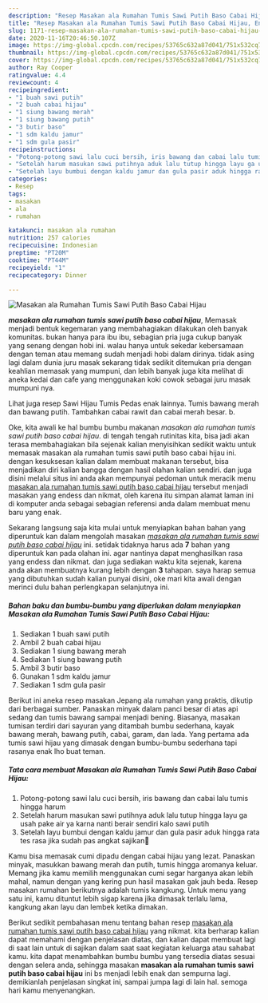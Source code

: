 ```yaml
---
description: "Resep Masakan ala Rumahan Tumis Sawi Putih Baso Cabai Hijau, Enak"
title: "Resep Masakan ala Rumahan Tumis Sawi Putih Baso Cabai Hijau, Enak"
slug: 1171-resep-masakan-ala-rumahan-tumis-sawi-putih-baso-cabai-hijau-enak
date: 2020-11-16T20:46:50.107Z
image: https://img-global.cpcdn.com/recipes/53765c632a87d041/751x532cq70/masakan-ala-rumahan-tumis-sawi-putih-baso-cabai-hijau-foto-resep-utama.jpg
thumbnail: https://img-global.cpcdn.com/recipes/53765c632a87d041/751x532cq70/masakan-ala-rumahan-tumis-sawi-putih-baso-cabai-hijau-foto-resep-utama.jpg
cover: https://img-global.cpcdn.com/recipes/53765c632a87d041/751x532cq70/masakan-ala-rumahan-tumis-sawi-putih-baso-cabai-hijau-foto-resep-utama.jpg
author: Ray Cooper
ratingvalue: 4.4
reviewcount: 4
recipeingredient:
- "1 buah sawi putih"
- "2 buah cabai hijau"
- "1 siung bawang merah"
- "1 siung bawang putih"
- "3 butir baso"
- "1 sdm kaldu jamur"
- "1 sdm gula pasir"
recipeinstructions:
- "Potong-potong sawi lalu cuci bersih, iris bawang dan cabai lalu tumis hingga harum"
- "Setelah harum masukan sawi putihnya aduk lalu tutup hingga layu ga usah pake air ya karna nanti berair sendiri kalo sawi putih"
- "Setelah layu bumbui dengan kaldu jamur dan gula pasir aduk hingga rata tes rasa jika sudah pas angkat sajikan🙂"
categories:
- Resep
tags:
- masakan
- ala
- rumahan

katakunci: masakan ala rumahan 
nutrition: 257 calories
recipecuisine: Indonesian
preptime: "PT20M"
cooktime: "PT44M"
recipeyield: "1"
recipecategory: Dinner

---
```



![Masakan ala Rumahan Tumis Sawi Putih Baso Cabai Hijau](https://img-global.cpcdn.com/recipes/53765c632a87d041/751x532cq70/masakan-ala-rumahan-tumis-sawi-putih-baso-cabai-hijau-foto-resep-utama.jpg)

<b><i>masakan ala rumahan tumis sawi putih baso cabai hijau</i></b>, Memasak menjadi bentuk kegemaran yang membahagiakan dilakukan oleh banyak komunitas. bukan hanya para ibu ibu, sebagian pria juga cukup banyak yang senang dengan hobi ini. walau hanya untuk sekedar kebersamaan dengan teman atau memang sudah menjadi hobi dalam dirinya. tidak asing lagi dalam dunia juru masak sekarang tidak sedikit ditemukan pria dengan keahlian memasak yang mumpuni, dan lebih banyak juga kita melihat di aneka kedai dan cafe yang menggunakan koki cowok sebagai juru masak mumpuni nya.

Lihat juga resep Sawi Hijau Tumis Pedas enak lainnya. Tumis bawang merah dan bawang putih. Tambahkan cabai rawit dan cabai merah besar. b.

Oke, kita awali ke hal bumbu bumbu makanan <i>masakan ala rumahan tumis sawi putih baso cabai hijau</i>. di tengah tengah rutinitas kita, bisa jadi akan terasa membahagiakan bila sejenak kalian menyisihkan sedikit waktu untuk memasak masakan ala rumahan tumis sawi putih baso cabai hijau ini. dengan kesuksesan kalian dalam membuat makanan tersebut, bisa menjadikan diri kalian bangga dengan hasil olahan kalian sendiri. dan juga disini melalui situs ini anda akan mempunyai pedoman untuk meracik menu <u>masakan ala rumahan tumis sawi putih baso cabai hijau</u> tersebut menjadi masakan yang endess dan nikmat, oleh karena itu simpan alamat laman ini di komputer anda sebagai sebagian referensi anda dalam membuat menu baru yang enak.


Sekarang langsung saja kita mulai untuk menyiapkan bahan bahan yang diperuntuk kan dalam mengolah masakan <u><i>masakan ala rumahan tumis sawi putih baso cabai hijau</i></u> ini. setidak tidaknya harus ada <b>7</b> bahan yang diperuntuk kan pada olahan ini. agar nantinya dapat menghasilkan rasa yang endess dan nikmat. dan juga sediakan waktu kita sejenak, karena anda akan membuatnya kurang lebih dengan <b>3</b> tahapan. saya harap semua yang dibutuhkan sudah kalian punyai disini, oke mari kita awali dengan merinci dulu bahan perlengkapan selanjutnya ini.

<!--inarticleads1-->

##### Bahan baku dan bumbu-bumbu yang diperlukan dalam menyiapkan Masakan ala Rumahan Tumis Sawi Putih Baso Cabai Hijau:

1. Sediakan 1 buah sawi putih
1. Ambil 2 buah cabai hijau
1. Sediakan 1 siung bawang merah
1. Sediakan 1 siung bawang putih
1. Ambil 3 butir baso
1. Gunakan 1 sdm kaldu jamur
1. Sediakan 1 sdm gula pasir


Berikut ini aneka resep masakan Jepang ala rumahan yang praktis, dikutip dari berbagai sumber. Panaskan minyak dalam panci besar di atas api sedang dan tumis bawang sampai menjadi bening. Biasanya, masakan tumisan terdiri dari sayuran yang ditambah bumbu sederhana, kayak bawang merah, bawang putih, cabai, garam, dan lada. Yang pertama ada tumis sawi hijau yang dimasak dengan bumbu-bumbu sederhana tapi rasanya enak lho buat teman. 

<!--inarticleads2-->

##### Tata cara membuat Masakan ala Rumahan Tumis Sawi Putih Baso Cabai Hijau:

1. Potong-potong sawi lalu cuci bersih, iris bawang dan cabai lalu tumis hingga harum
1. Setelah harum masukan sawi putihnya aduk lalu tutup hingga layu ga usah pake air ya karna nanti berair sendiri kalo sawi putih
1. Setelah layu bumbui dengan kaldu jamur dan gula pasir aduk hingga rata tes rasa jika sudah pas angkat sajikan🙂


Kamu bisa memasak cumi dipadu dengan cabai hijau yang lezat. Panaskan minyak, masukkan bawang merah dan putih, tumis hingga aromanya keluar. Memang jika kamu memilih menggunakan cumi segar harganya akan lebih mahal, namun dengan yang kering pun hasil masakan gak jauh beda. Resep masakan rumahan berikutnya adalah tumis kangkung. Untuk menu yang satu ini, kamu dituntut lebih sigap karena jika dimasak terlalu lama, kangkung akan layu dan lembek ketika dimakan. 

Berikut sedikit pembahasan menu tentang bahan resep <u>masakan ala rumahan tumis sawi putih baso cabai hijau</u> yang nikmat. kita berharap kalian dapat memahami dengan penjelasan diatas, dan kalian dapat membuat lagi di saat lain untuk di sajikan dalam saat saat kegiatan keluarga atau sahabat kamu. kita dapat menambahkan bumbu bumbu yang tersedia diatas sesuai dengan selera anda, sehingga masakan <b>masakan ala rumahan tumis sawi putih baso cabai hijau</b> ini bs menjadi lebih enak dan sempurna lagi. demikianlah penjelasan singkat ini, sampai jumpa lagi di lain hal. semoga hari kamu menyenangkan.
